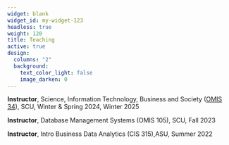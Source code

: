 ```yaml
---
widget: blank
widget_id: my-widget-123
headless: true
weight: 120
title: Teaching
active: true
design:
  columns: "2"
  background:
    text_color_light: false
    image_darken: 0
---
```

**Instructor**, Science, Information Technology, Business and Society ([OMIS 34](https://www.dropbox.com/scl/fi/3bnmqt0iti8ctydqcqi4y/OMIS34_Syllabus_Jingbo_Winter-2025.pdf?rlkey=s5majfvpc258hkwdiz9vf2qsv&st=3nh2qozg&dl=0)), SCU, Winter & Spring 2024, Winter 2025

**Instructor**, Database Management Systems (OMIS 105), SCU, Fall 2023

**Instructor**, Intro Business Data Analytics (CIS 315),ASU, Summer 2022